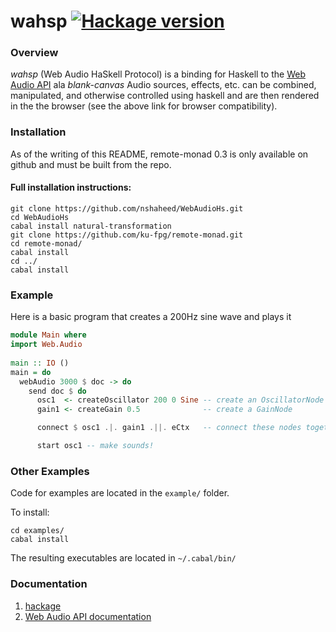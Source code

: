 # wahsp [![Hackage version](https://img.shields.io/hackage/v/wahsp.svg?style=flat)](http://hackage.haskell.org/package/wahsp)

### Overview
*wahsp* (Web Audio HaSkell Protocol) is a binding for Haskell to the
[Web Audio API](https://developer.mozilla.org/en-US/docs/Web/API/Web_Audio_API) ala *blank-canvas*
Audio sources, effects, etc. can be combined, manipulated, and otherwise controlled using haskell
and are then rendered in the the browser (see the above link for browser compatibility).

### Installation

As of the writing of this README, remote-monad 0.3 is only available on github and must be built
from the repo.

#### Full installation instructions:

```
git clone https://github.com/nshaheed/WebAudioHs.git
cd WebAudioHs
cabal install natural-transformation
git clone https://github.com/ku-fpg/remote-monad.git
cd remote-monad/
cabal install
cd ../
cabal install
```

### Example

Here is a basic program that creates a 200Hz sine wave and plays it

```haskell
module Main where
import Web.Audio
 
main :: IO ()
main = do
  webAudio 3000 $ doc -> do
    send doc $ do
      osc1  <- createOscillator 200 0 Sine -- create an OscillatorNode
      gain1 <- createGain 0.5              -- create a GainNode

      connect $ osc1 .|. gain1 .||. eCtx   -- connect these nodes together, and then connect them to the audio context

      start osc1 -- make sounds!
```

### Other Examples

Code for examples are located in the `example/` folder.

To install:

```
cd examples/
cabal install
```

The resulting executables are located in `~/.cabal/bin/`

### Documentation

1. [hackage](https://hackage.haskell.org/package/wahsp)
2. [Web Audio API documentation](https://developer.mozilla.org/en-US/docs/Web/API/Web_Audio_API)

